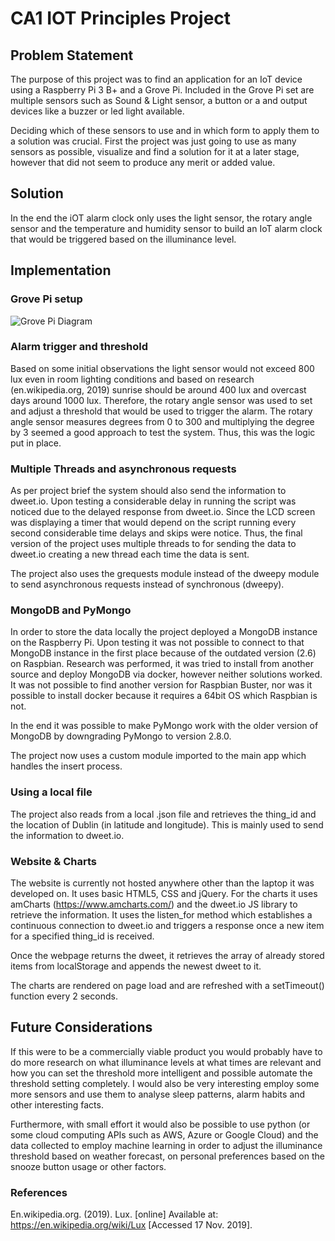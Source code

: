 # CA1 IOT Principles Project
## Problem Statement
The purpose of this project was to find an application for an IoT device using a Raspberry Pi 3 B+ and a Grove Pi. Included in the Grove Pi set are multiple sensors such as Sound & Light sensor, a button or a and output devices like a buzzer or led light available.  

Deciding which of these sensors to use and in which form to apply them to a solution was crucial. First the project was just going to use as many sensors as possible, visualize and find a solution for it at a later stage, however that did not seem to produce any merit or added value.
## Solution
In the end the iOT alarm clock only uses the light sensor, the rotary angle sensor and the temperature and humidity sensor to build an IoT alarm clock that would be triggered based on the illuminance level.
## Implementation
### Grove Pi setup
![Grove Pi Diagram](stefdworschak.github.com/iot_dweepy/img/grove_pi_diagram.png)
### Alarm trigger and threshold
Based on some initial observations the light sensor would not exceed 800 lux even in room lighting conditions and based on research (en.wikipedia.org, 2019) sunrise should be around 400 lux and overcast days around 1000 lux. Therefore, the rotary angle sensor was used to set and adjust a threshold that would be used to trigger the alarm. The rotary angle sensor measures degrees from 0 to 300 and multiplying the degree by 3 seemed a good approach to test the system. Thus, this was the logic put in place.
### Multiple Threads and asynchronous requests
As per project brief the system should also send the information to dweet.io. Upon testing a considerable delay in running the script was noticed due to the delayed response from dweet.io. Since the LCD screen was displaying a timer that would depend on the script running every second considerable time delays and skips were notice. Thus, the final version of the project uses multiple threads to for sending the data to dweet.io creating a new thread each time the data is sent.

The project also uses the grequests module instead of the dweepy module to send asynchronous requests instead of synchronous (dweepy).
### MongoDB and PyMongo
In order to store the data locally the project deployed a MongoDB instance on the Raspberry Pi. Upon testing it was not possible to connect to that MongoDB instance in the first place because of the outdated version (2.6) on Raspbian. Research was performed, it was tried to install from another source and deploy MongoDB via docker, however neither solutions worked. It was not possible to find another version for Raspbian Buster, nor was it possible to install docker because it requires a 64bit OS which Raspbian is not.

In the end it was possible to make PyMongo work with the older version of MongoDB by downgrading PyMongo to version 2.8.0.

The project now uses a custom module imported to the main app which handles the insert process.
### Using a local file
The project also reads from a local .json file and retrieves the thing_id and the location of Dublin (in latitude and longitude). This is mainly used to send the information to dweet.io.
### Website & Charts
The website is currently not hosted anywhere other than the laptop it was developed on. It uses basic HTML5, CSS and jQuery. For the charts it uses amCharts (https://www.amcharts.com/) and the dweet.io JS library to retrieve the information. It uses the listen_for method which establishes a continuous connection to dweet.io and triggers a response once a new item for a specified thing_id is received.

Once the webpage returns the dweet, it retrieves the array of already stored items from localStorage and appends the newest dweet to it.

The charts are rendered on page load and are refreshed with a setTimeout() function every 2 seconds.
## Future Considerations
If this were to be a commercially viable product you would probably have to do more research on what illuminance levels at what times are relevant and how you can set the threshold more intelligent and possible automate the threshold setting completely. I would also be very interesting employ some more sensors and use them to analyse sleep patterns, alarm habits and other interesting facts.

Furthermore, with small effort it would also be possible to use python (or some cloud computing APIs such as AWS, Azure or Google Cloud) and the data collected to employ machine learning in order to adjust the illuminance threshold based on weather forecast, on personal preferences based on the snooze button usage or other factors.
### References
En.wikipedia.org. (2019). Lux. [online] Available at: https://en.wikipedia.org/wiki/Lux [Accessed 17 Nov. 2019].
